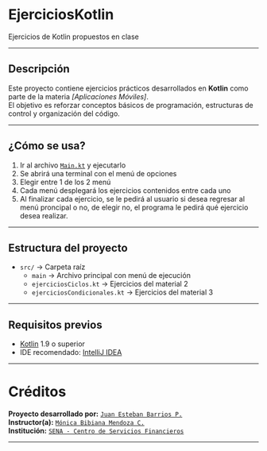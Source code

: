 # EjerciciosKotlin
Ejercicios de Kotlin propuestos en clase

---
## Descripción
Este proyecto contiene ejercicios prácticos desarrollados en **Kotlin** como parte de la materia *[Aplicaciones Móviles]*.  
El objetivo es reforzar conceptos básicos de programación, estructuras de control y organización del código.

---
## ¿Cómo se usa?
1. Ir al archivo [`Main.kt`](./src/Main.kt) y ejecutarlo
2. Se abrirá una terminal con el menú de opciones
3. Elegir entre 1 de los 2 menú
4. Cada menú desplegará los ejercicios contenidos entre cada uno
5. Al finalizar cada ejercicio, se le pedirá al usuario si desea regresar al menú proncipal o no, de elegir no, el programa le pedirá qué ejercicio desea realizar.

---
## Estructura del proyecto
- `src/` → Carpeta raíz  
  - `main` → Archivo principal con menú de ejecución  
  - `ejerciciosCiclos.kt` → Ejercicios del material 2  
  - `ejerciciosCondicionales.kt` → Ejercicios del material 3

---
## Requisitos previos
- [Kotlin](https://kotlinlang.org/) 1.9 o superior
- IDE recomendado: [IntelliJ IDEA](https://www.jetbrains.com/idea/)

---
# Créditos
**Proyecto desarrollado por:** [`Juan Esteban Barrios P.`]()  
**Instructor(a):** [`Mónica Bibiana Mendoza C.`]()  
**Institución:** [`SENA - Centro de Servicios Financieros`]()  

---
